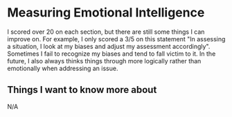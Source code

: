 # Measuring Emotional Intelligence
I scored over 20 on each section, but there are still some things I can improve on. For example, I only scored a 3/5 on this statement "In assessing a situation, I look at my biases and adjust my
assessment accordingly". Sometimes I fail to recognize my biases and tend to fall victim to it. In the future, I also always thinks things through more logically rather than emotionally when addressing an issue.
## Things I want to know more about
N/A

